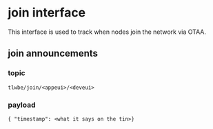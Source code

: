 # join interface

This interface is used to track when nodes join the network via OTAA.

## join announcements

### topic

```tlwbe/join/<appeui>/<deveui>```

### payload

```{ "timestamp": <what it says on the tin>}```